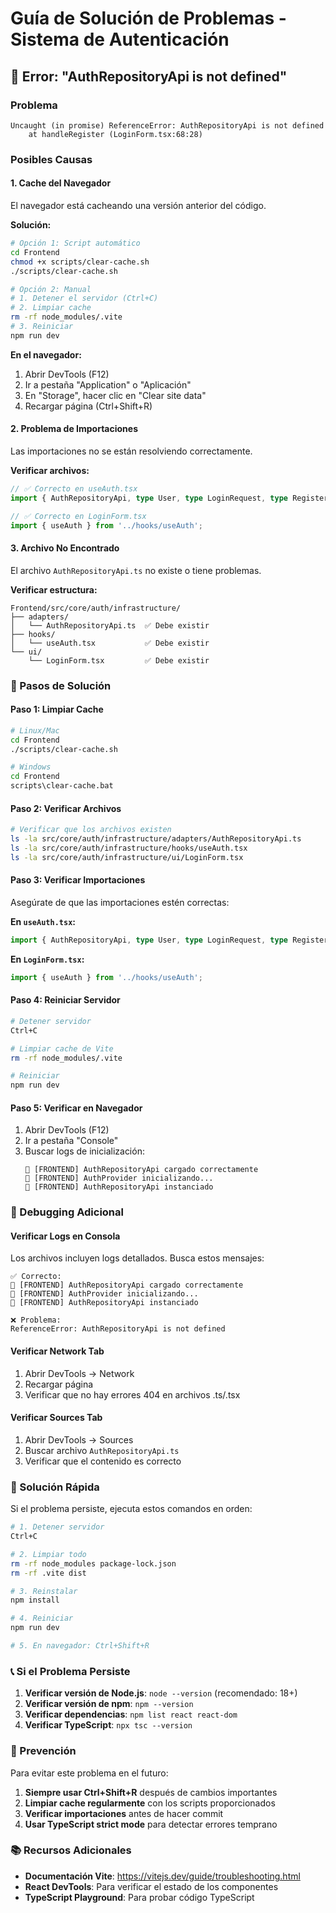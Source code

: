 # Guía de Solución de Problemas - Sistema de Autenticación

## 🚨 Error: "AuthRepositoryApi is not defined"

### Problema
```
Uncaught (in promise) ReferenceError: AuthRepositoryApi is not defined
    at handleRegister (LoginForm.tsx:68:28)
```

### Posibles Causas

#### 1. **Cache del Navegador**
El navegador está cacheando una versión anterior del código.

**Solución:**
```bash
# Opción 1: Script automático
cd Frontend
chmod +x scripts/clear-cache.sh
./scripts/clear-cache.sh

# Opción 2: Manual
# 1. Detener el servidor (Ctrl+C)
# 2. Limpiar cache
rm -rf node_modules/.vite
# 3. Reiniciar
npm run dev
```

**En el navegador:**
1. Abrir DevTools (F12)
2. Ir a pestaña "Application" o "Aplicación"
3. En "Storage", hacer clic en "Clear site data"
4. Recargar página (Ctrl+Shift+R)

#### 2. **Problema de Importaciones**
Las importaciones no se están resolviendo correctamente.

**Verificar archivos:**
```typescript
// ✅ Correcto en useAuth.tsx
import { AuthRepositoryApi, type User, type LoginRequest, type RegisterRequest } from '../adapters/AuthRepositoryApi';

// ✅ Correcto en LoginForm.tsx
import { useAuth } from '../hooks/useAuth';
```

#### 3. **Archivo No Encontrado**
El archivo `AuthRepositoryApi.ts` no existe o tiene problemas.

**Verificar estructura:**
```
Frontend/src/core/auth/infrastructure/
├── adapters/
│   └── AuthRepositoryApi.ts  ✅ Debe existir
├── hooks/
│   └── useAuth.tsx           ✅ Debe existir
└── ui/
    └── LoginForm.tsx         ✅ Debe existir
```

### 🔧 Pasos de Solución

#### Paso 1: Limpiar Cache
```bash
# Linux/Mac
cd Frontend
./scripts/clear-cache.sh

# Windows
cd Frontend
scripts\clear-cache.bat
```

#### Paso 2: Verificar Archivos
```bash
# Verificar que los archivos existen
ls -la src/core/auth/infrastructure/adapters/AuthRepositoryApi.ts
ls -la src/core/auth/infrastructure/hooks/useAuth.tsx
ls -la src/core/auth/infrastructure/ui/LoginForm.tsx
```

#### Paso 3: Verificar Importaciones
Asegúrate de que las importaciones estén correctas:

**En `useAuth.tsx`:**
```typescript
import { AuthRepositoryApi, type User, type LoginRequest, type RegisterRequest } from '../adapters/AuthRepositoryApi';
```

**En `LoginForm.tsx`:**
```typescript
import { useAuth } from '../hooks/useAuth';
```

#### Paso 4: Reiniciar Servidor
```bash
# Detener servidor
Ctrl+C

# Limpiar cache de Vite
rm -rf node_modules/.vite

# Reiniciar
npm run dev
```

#### Paso 5: Verificar en Navegador
1. Abrir DevTools (F12)
2. Ir a pestaña "Console"
3. Buscar logs de inicialización:
   ```
   🔧 [FRONTEND] AuthRepositoryApi cargado correctamente
   🔧 [FRONTEND] AuthProvider inicializando...
   🔧 [FRONTEND] AuthRepositoryApi instanciado
   ```

### 🐛 Debugging Adicional

#### Verificar Logs en Consola
Los archivos incluyen logs detallados. Busca estos mensajes:

```
✅ Correcto:
🔧 [FRONTEND] AuthRepositoryApi cargado correctamente
🔧 [FRONTEND] AuthProvider inicializando...
🔧 [FRONTEND] AuthRepositoryApi instanciado

❌ Problema:
ReferenceError: AuthRepositoryApi is not defined
```

#### Verificar Network Tab
1. Abrir DevTools → Network
2. Recargar página
3. Verificar que no hay errores 404 en archivos .ts/.tsx

#### Verificar Sources Tab
1. Abrir DevTools → Sources
2. Buscar archivo `AuthRepositoryApi.ts`
3. Verificar que el contenido es correcto

### 🔄 Solución Rápida

Si el problema persiste, ejecuta estos comandos en orden:

```bash
# 1. Detener servidor
Ctrl+C

# 2. Limpiar todo
rm -rf node_modules package-lock.json
rm -rf .vite dist

# 3. Reinstalar
npm install

# 4. Reiniciar
npm run dev

# 5. En navegador: Ctrl+Shift+R
```

### 📞 Si el Problema Persiste

1. **Verificar versión de Node.js**: `node --version` (recomendado: 18+)
2. **Verificar versión de npm**: `npm --version`
3. **Verificar dependencias**: `npm list react react-dom`
4. **Verificar TypeScript**: `npx tsc --version`

### 🎯 Prevención

Para evitar este problema en el futuro:

1. **Siempre usar Ctrl+Shift+R** después de cambios importantes
2. **Limpiar cache regularmente** con los scripts proporcionados
3. **Verificar importaciones** antes de hacer commit
4. **Usar TypeScript strict mode** para detectar errores temprano

### 📚 Recursos Adicionales

- **Documentación Vite**: https://vitejs.dev/guide/troubleshooting.html
- **React DevTools**: Para verificar el estado de los componentes
- **TypeScript Playground**: Para probar código TypeScript
